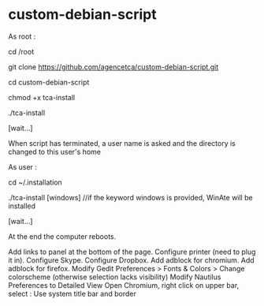 # custom-debian-script

As root : 

cd /root

git clone https://github.com/agencetca/custom-debian-script.git

cd custom-debian-script

chmod +x tca-install

./tca-install

[wait...]

When script has terminated, a user name is asked and the directory is changed to this user's home

As user :

  cd ~/.installation
  
  ./tca-install [windows] //if the keyword windows is provided, WinAte will be installed
  
[wait...]

At the end the computer reboots.

Add links to panel at the bottom of the page.
Configure printer (need to plug it in).
Configure Skype.
Configure Dropbox.
Add adblock for chromium.
Add adblock for firefox.
Modify Gedit Preferences > Fonts & Colors > Change colorscheme (otherwise selection lacks visibility)
Modify Nautilus Preferences to Detailed View
Open Chromium, right click on upper bar, select : Use system title bar and border
